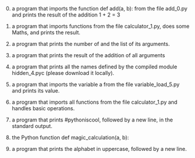0. a program that imports the function def add(a, b): from the file add_0.py and prints the result of the addition 1 + 2 = 3

1. a program that imports functions from the file calculator_1.py, does some Maths, and prints the result.

2. a program that prints the number of and the list of its arguments.

3. a program that prints the result of the addition of all arguments

4. a program that prints all the names defined by the compiled module hidden_4.pyc (please download it locally).

5. a program that imports the variable a from the file variable_load_5.py and prints its value.

6. a program that imports all functions from the file calculator_1.py and handles basic operations.

7. a program that prints #pythoniscool, followed by a new line, in the standard output.

8. the Python function def magic_calculation(a, b):

9. a program that prints the alphabet in uppercase, followed by a new line.
